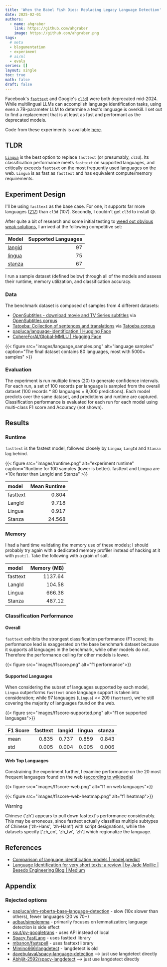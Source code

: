 ```yaml
---
title: 'When the Babel Fish Dies: Replacing Legacy Language Detection'
date: 2025-02-01
authors:
  - name: ahgraber
    link: https://github.com/ahgraber
    image: https://github.com/ahgraber.png
tags:
  # meta
  - blogumentation
  - experiment
  # ai/ml
  - evals
series: []
layout: single
toc: true
math: false
draft: false
---
```


Facebook's [`fasttext`](https://github.com/facebookresearch/fastText) and Google's [`cl3d`](https://github.com/google/cld3)) were both deprecated mid-2024.
While multilingual LLMs can accomplish language identification tasks, using even a 7B-parameter LLM to determine a text's language is overkill. I set out to find a replacement that is at least as fast and performant as the deprecated models.

Code from these experiments is available [here](https://github.com/ahgraber/AIMLbling-about/tree/main/experiments/language-identification).

## TLDR

[`Lingua`](https://pypi.org/project/lingua-language-detector/) is the best option to replace `fasttext` (or presumably, `cl3d`).
Its classification performance meets `fasttext` on supported languages, and critically exceeds `fasttext` on the most frequently used languages on the web. `Lingua` is as fast as `fasttext` and has equivalent compute/memory requirements.

## Experiment Design

I'll be using `fasttext` as the base case. For one, it supports far more languages ([217](https://huggingface.co/facebook/fasttext-language-identification)) than `cl3d` (107).
Secondly, I couldn't get `cl3d` to install 😅.

After quite a bit of research and some initial testing to [weed out obvious weak solutions](#rejected-options), I arrived at the following competitive set:

| Model                                                        | Supported Languages |
| ------------------------------------------------------------ | ------------------: |
| [langid](https://github.com/saffsd/langid.py)                |                  97 |
| [lingua](https://pypi.org/project/lingua-language-detector/) |                  75 |
| [stanza](https://stanfordnlp.github.io/stanza/langid.html)   |                  67 |

I run a sample dataset (defined below) through all of the models and assess their runtime, memory utilization, and classification accuracy.

### Data

The benchmark dataset is composed of samples from 4 different datasets:

- [OpenSubtitles - download movie and TV Series subtitles](https://www.opensubtitles.org/en/search/subs) via [OpenSubtitles corpus](https://opus.nlpl.eu/OpenSubtitles/corpus/version/OpenSubtitles)
- [Tatoeba: Collection of sentences and translations](https://tatoeba.org/en/) via [Tatoeba corpus](https://opus.nlpl.eu/Tatoeba/corpus/version/Tatoeba)
- [papluca/language-identification | Hugging Face](https://huggingface.co/datasets/papluca/language-identification)
- [CohereForAI/Global-MMLU | Hugging Face](https://huggingface.co/datasets/CohereForAI/Global-MMLU)

{{< figure
src="images/language_samples.png"
alt="language samples"
caption="The final dataset contains 80 languages, most with 5000+ samples" >}}

### Evaluation

The experiment is run multiple times (20) to generate confidence intervals.
For each run, a set of 100 records per language is sampled from the overall dataset (100 records * 80 languages = 8,000 predictions).
Each model predicts over the same dataset, and predictions and runtime are captured.
Classification performance is evaluated for each run for each model using multi-class F1 score and Accuracy (not shown).

## Results

### Runtime

`fasttext` is the fastest model, followed closely by `Lingua`; `LangId` and `Stanza` lag behind.

{{< figure
src="images/runtime.png"
alt="experiment runtime"
caption="Runtime for 100 samples (lower is better). fasttext and Lingua are >10x faster than LangId and Stanza" >}}

| model    | Mean Runtime |
| :------- | -----------: |
| fasttext |        0.804 |
| LangId   |        9.718 |
| Lingua   |        0.917 |
| Stanza   |       24.568 |

### Memory

I had a hard time validating the memory use of these models; I should probably try again with a dedicated memory profiler
instead of hacking at it with `psutil`.
Take the following with a grain of salt.

| model    | Memory (MB) |
| :------- | ----------: |
| fasttext |     1137.64 |
| LangId   |      104.58 |
| Lingua   |      666.38 |
| Stanza   |      487.12 |

### Classification Performance

#### Overall

`fasttext` exhibits the strongest classification performance (F1 score); its performance lead is exaggerated on the base benchmark dataset because it supports all languages in the benchmark, while other models do not.
Therefore the performance ceiling for other models is lower.

{{< figure
src="images/f1score.png"
alt="f1 performance">}}

#### Supported Languages

When considering the subset of languages supported by each model, `Lingua` outperforms `fasttext` once language support is taken into consideration; while 97 languages (`Lingua`) \<< 209 (`fasttext`),
we're still covering the majority of languages found on the web.

{{< figure
src="images/f1score-supported.png"
alt="f1 on supported languages">}}

| F1 Score | fasttext | langid | lingua | stanza |
| :------- | -------: | -----: | -----: | -----: |
| mean     |    0.835 |  0.737 |  0.859 |  0.843 |
| std      |    0.005 |  0.004 |  0.005 |  0.006 |

#### Web Top Languages

Constraining the experiment further, I examine performance on the 20 most frequent languages found on the web ([according to wikipedia](https://en.wikipedia.org/wiki/Languages_used_on_the_Internet))

{{< figure
src="images/f1score-web.png"
alt="f1 on web languages">}}

{{< figure
src="images/f1score-web-heatmap.png"
alt="f1 heatmap">}}

> [!WARNING]
> Chinese ('zh') appears to pull down fasttext's performance considerably.
> This may be erroneous, since fasttext actually classifies multiple subtypes of Chinese ('zh-Hans', 'zh-Hant') with script designations, while the datasets specify ['zh_cn', 'zh_tw', 'zh'] which regionalize the language.

## References

- [Comparison of language identification models | model.predict](https://modelpredict.com/language-identification-survey)
- [Language Identification for very short texts: a review | by Jade Moillic | Besedo Engineering Blog | Medium](https://medium.com/besedo-engineering/language-identification-for-very-short-texts-a-review-c9f2756773ad)

## Appendix

### Rejected options

- [papluca/xlm-roberta-base-language-detection](https://huggingface.co/papluca/xlm-roberta-base-language-detection) - slow (10x slower than others), fewer languages (20 vs 70+)
- [adbar/simplemma](https://github.com/adbar/simplemma) - primarily focuses on lemmatization; language detection is side effect
- [ssut/py-googletrans](https://github.com/ssut/py-googletrans) - uses API instead of local
- [Spacy FastLang](https://spacy.io/universe/project/spacy_fastlang) - uses fasttext library
- [mbanon/fastspell](https://github.com/mbanon/fastspell) - uses fasttext library
- [Mimino666/langdetect](https://github.com/Mimino666/langdetect) - langdetect is old
- [davebulaval/spacy-language-detection](https://github.com/davebulaval/spacy-language-detection) --> just use langdetect directly
- [Abhijit-2592/spacy-langdetect](https://github.com/Abhijit-2592/spacy-langdetect) --> just use langdetect directly
